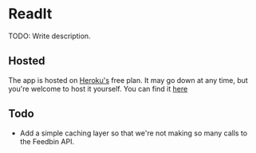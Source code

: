 ReadIt
===

TODO: Write description.

## Hosted
The app is hosted on [Heroku's](http://heroku.com) free plan. It may go down at any time, but you're welcome to host it yourself. You can find it [here](http://ca-readit.herokuapp.com)

## Todo
- Add a simple caching layer so that we're not making so many calls to the Feedbin API.
